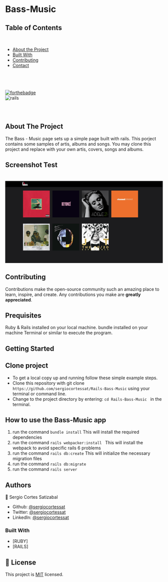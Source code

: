 # Bass-Music

## Table of Contents
  <br />

* [About the Project](#about-the-project)
* [Built With](#built-with)
* [Contributing](#contributing)
* [Contact](#authors)

#
<br />

[![forthebadge](https://forthebadge.com/images/badges/made-with-ruby.svg)](https://forthebadge.com) </br>
![rails](https://img.shields.io/badge/Ruby_on_Rails-CC0000?style=for-the-badge&logo=ruby-on-rails&logoColor=white)

<br />

#


<!-- ABOUT THE PROJECT   -->
## About The Project

The Bass - Music page sets up a simple page built with rails. This porject contains some samples of artis, albums and songs. You may clone this project and replace with your own artis, covers, songs and albums.

## Screenshot Test
#
<p align="center">
  <img height="auto" src="Screenshot.png">
</p>

## Contributing

Contributions make the open-source community such an amazing place to learn, inspire, and create. Any contributions you make are **greatly appreciated**.

## Prequisites

Ruby & Rails installed on your local machine.
bundle installed on your machine
Terminal or similar to execute the program.


## Getting Started


## Clone project

- To get a local copy up and running follow these simple example steps.
- Clone this repository with git clone ```https://github.com/sergiocortessat/Rails-Bass-Music``` using your terminal or command line.
- Change to the project directory by entering: ```cd Rails-Bass-Music ``` in the terminal.


## How to use the Bass-Music app
1. run the command ```bundle install```   This will install the required dependencies
2. run the command ```rails webpacker:install ``` This will install the webpack to avoid specific rails 6 problems
3. run the command ```rails db:create``` This will initialize the necessary migration files
4. run the command ```rails db:migrate``` 
5. run the command ```rails server```


## Authors

👤 Sergio Cortes Satizabal

- Github: [@sergiocortessat](https://github.com/sergiocortessat)
- Twitter: [@sergiocortessat](https://twitter.com/sergiocortessat)
- LinkedIn: [@sergiocortessat](www.linkedin.com/in/sergio-cortes-satizabal-3b452194)


### Built With

* [RUBY]
* [RAILS]


<!-- ACKNOWLEDGEMENTS -->

## 📝 License

This project is [MIT](https://github.com/sergiocortessat/sergiocortessat/blob/main/LICENSE) licensed.


